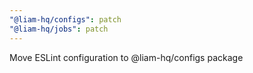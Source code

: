 ```yaml
---
"@liam-hq/configs": patch
"@liam-hq/jobs": patch
---
```


Move ESLint configuration to @liam-hq/configs package
